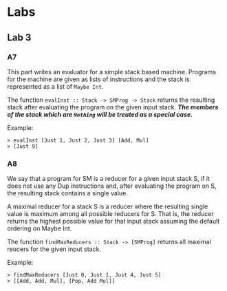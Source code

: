 # Labs

## Lab 3

### A7

This part writes an evaluator for a simple stack based machine. Programs for the machine are given as lists of instructions and the stack is represented as a list of ```Maybe Int```.

The function ```evalInst :: Stack -> SMProg -> Stack``` returns the resulting stack after evaluating the program on the given input stack.
***The members of the stack which are ```Nothing``` will be treated as a special case.***

Example: 
```
> evalInst [Just 1, Just 2, Just 3] [Add, Mul]
> [Just 9]
```
### A8

We say that a program for SM is a reducer for a given input stack S, if it does not use any Dup instructions and, after evaluating the program on S, the resulting stack contains a single value.

A maximal reducer for a stack S is a reducer where the resulting single value is maximum among all possible reducers for S. That is, the reducer returns the highest possible value for that input stack assuming the default ordering on Maybe Int.

The function ```findMaxReducers :: Stack -> [SMProg]``` returns all maximal reucers for the given input stack. 

Example:
```
> findMaxReducers [Just 0, Just 1, Just 4, Just 5]
> [[Add, Add, Mul], [Pop, Add Mul]]
```
